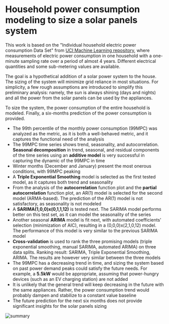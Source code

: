 # Household power consumption modeling to size a solar panels system
This work is based on the "Individual household electric power consumption Data Set" from [UCI Machine Learning repository](https://archive.ics.uci.edu/ml/datasets/Individual+household+electric+power+consumption), where measurements of electric power consumption in one household with a one-minute sampling rate over a period of almost 4 years. Different electrical quantities and some sub-metering values are available.

The goal is a hypothetical addition of a solar power system to the house. The sizing of the system will minimize grid reliance in most situations. For simplicity, a few rough assumptions are introduced to simplify this preliminary analysis: namely, the sun is always shining (days and nights) and all the power from the solar panels can be used by the appliances.

To size the system, the power consumption of the entire household is modeled. Finally, a six-months prediction of the power consumption is provided.

- The 99th percentile of the monthly power consumption (99MPC) was analyzed as the metric, as it is both a well-behaved metric, and it captures the functional need of the analysis
- The 99MPC time series shows trend, seasonality, and autocorrelation. **Seasonal decomposition** in trend, seasonal, and residual components of the time series using an **additive model** is very successful in capturing the dynamic of the 99MPC in time
- Winter months (December and January) present the most onerous conditions, with 99MPC peaking
- A **Triple Exponential Smoothing** model is selected as the first tested model, as it captures both trend and seasonality
- From the analysis of the **autocorrelation** function plot and the **partial autocorrelation** function plot, an AR(1) model is selected for the second model (ARMA-based). The prediction of the AR(1) model is not satisfactory, as seasonality is not modeled
- A **SARIMA(1,0,0)x(0,1,1,12)** is tested next. The SARIMA model performs better on this test set, as it can model the seasonality of the series
- Another seasonal **ARIMA** model is fit next, with automated coefficients' selection (minimization of AIC), resulting in a (0,0,0)x(2,1,0,12) model. The performance of this model is very similar to the previous SARIMA model
- **Cross-validation** is used to rank the three promising models (triple exponential smoothing, manual SARIMA, automated ARIMA) on three data splits. Ranking result: SARIMA, Triple Exponential Smoothing, ARIMA. The results are however very similar between the three models
- The 99MPC has a decreasing trend in time, and sizing the system based on past power demand peaks could satisfy the future needs. For example, a **5.5kW** would be appropriate, assuming that power-hungry devices (such as an EV charging station) are not added
- It is unlikely that the general trend will keep decreasing in the future with the same appliances. Rather, the power consumption trend would probably dampen and stabilize to a constant value baseline
- The future prediction for the next six months does not provide significant insights for the solar panels sizing

![summary](C:\Users\andre\PycharmProjects\HouseholdConsumption\images\summary.jpg)